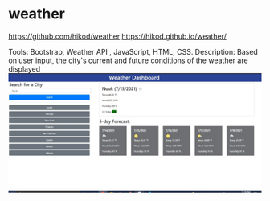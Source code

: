 # weather
https://github.com/hikod/weather
https://hikod.github.io/weather/


Tools: Bootstrap, Weather API , JavaScript, HTML, CSS.
Description: Based on user input, the city's current and future conditions of the weather are displayed
![image](./Assets/img/weather.jpg)